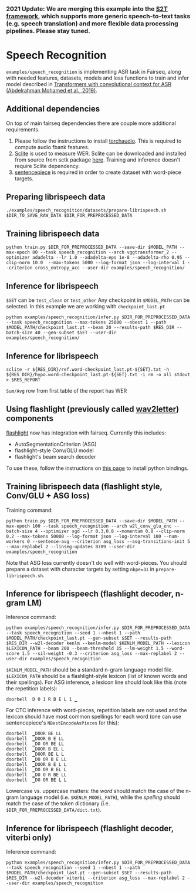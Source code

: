 ### 2021 Update: We are merging this example into the [S2T framework](../speech_to_text), which supports more generic speech-to-text tasks (e.g. speech translation) and more flexible data processing pipelines. Please stay tuned.

# Speech Recognition
`examples/speech_recognition` is implementing ASR task in Fairseq, along with needed features, datasets, models and loss functions to train and infer model described in [Transformers with convolutional context for ASR (Abdelrahman Mohamed et al., 2019)](https://arxiv.org/abs/1904.11660).


## Additional dependencies
On top of main fairseq dependencies there are couple more additional requirements.

1) Please follow the instructions to install [torchaudio](https://github.com/pytorch/audio). This is required to compute audio fbank features.
2) [Sclite](http://www1.icsi.berkeley.edu/Speech/docs/sctk-1.2/sclite.htm#sclite_name_0) is used to measure WER. Sclite can be downloaded and installed from source from sctk package [here](http://www.openslr.org/4/). Training and inference doesn't require Sclite dependency.
3) [sentencepiece](https://github.com/google/sentencepiece) is required in order to create dataset with word-piece targets.

## Preparing librispeech data
```
./examples/speech_recognition/datasets/prepare-librispeech.sh $DIR_TO_SAVE_RAW_DATA $DIR_FOR_PREPROCESSED_DATA
```

## Training librispeech data
```
python train.py $DIR_FOR_PREPROCESSED_DATA --save-dir $MODEL_PATH --max-epoch 80 --task speech_recognition --arch vggtransformer_2 --optimizer adadelta --lr 1.0 --adadelta-eps 1e-8 --adadelta-rho 0.95 --clip-norm 10.0  --max-tokens 5000 --log-format json --log-interval 1 --criterion cross_entropy_acc --user-dir examples/speech_recognition/
```

## Inference for librispeech
`$SET` can be `test_clean` or `test_other`
Any checkpoint in `$MODEL_PATH` can be selected. In this example we are working with `checkpoint_last.pt`
```
python examples/speech_recognition/infer.py $DIR_FOR_PREPROCESSED_DATA --task speech_recognition --max-tokens 25000 --nbest 1 --path $MODEL_PATH/checkpoint_last.pt --beam 20 --results-path $RES_DIR --batch-size 40 --gen-subset $SET --user-dir examples/speech_recognition/
```

## Inference for librispeech
```
sclite -r ${RES_DIR}/ref.word-checkpoint_last.pt-${SET}.txt -h ${RES_DIR}/hypo.word-checkpoint_last.pt-${SET}.txt -i rm -o all stdout > $RES_REPORT
```
`Sum/Avg` row from first table of the report has WER

## Using flashlight (previously called [wav2letter](https://github.com/facebookresearch/wav2letter)) components
[flashlight](https://github.com/facebookresearch/flashlight) now has integration with fairseq. Currently this includes:

* AutoSegmentationCriterion (ASG)
* flashlight-style Conv/GLU model
* flashlight's beam search decoder

To use these, follow the instructions on [this page](https://github.com/facebookresearch/flashlight/tree/master/bindings/python) to install python bindings.

## Training librispeech data (flashlight style, Conv/GLU + ASG loss)
Training command:
```
python train.py $DIR_FOR_PREPROCESSED_DATA --save-dir $MODEL_PATH --max-epoch 100 --task speech_recognition --arch w2l_conv_glu_enc --batch-size 4 --optimizer sgd --lr 0.3,0.8 --momentum 0.8 --clip-norm 0.2 --max-tokens 50000 --log-format json --log-interval 100 --num-workers 0 --sentence-avg --criterion asg_loss --asg-transitions-init 5 --max-replabel 2 --linseg-updates 8789 --user-dir examples/speech_recognition
```

Note that ASG loss currently doesn't do well with word-pieces. You should prepare a dataset with character targets by setting `nbpe=31` in `prepare-librispeech.sh`.

## Inference for librispeech (flashlight decoder, n-gram LM)
Inference command:
```
python examples/speech_recognition/infer.py $DIR_FOR_PREPROCESSED_DATA --task speech_recognition --seed 1 --nbest 1 --path $MODEL_PATH/checkpoint_last.pt --gen-subset $SET --results-path $RES_DIR --w2l-decoder kenlm --kenlm-model $KENLM_MODEL_PATH --lexicon $LEXICON_PATH --beam 200 --beam-threshold 15 --lm-weight 1.5 --word-score 1.5 --sil-weight -0.3 --criterion asg_loss --max-replabel 2 --user-dir examples/speech_recognition
```

`$KENLM_MODEL_PATH` should be a standard n-gram language model file. `$LEXICON_PATH` should be a flashlight-style lexicon (list of known words and their spellings). For ASG inference, a lexicon line should look like this (note the repetition labels):
```
doorbell  D O 1 R B E L 1 ▁
```
For CTC inference with word-pieces, repetition labels are not used and the lexicon should have most common spellings for each word (one can use sentencepiece's `NBestEncodeAsPieces` for this):
```
doorbell  ▁DOOR BE LL
doorbell  ▁DOOR B E LL
doorbell  ▁DO OR BE LL
doorbell  ▁DOOR B EL L
doorbell  ▁DOOR BE L L
doorbell  ▁DO OR B E LL
doorbell  ▁DOOR B E L L
doorbell  ▁DO OR B EL L
doorbell  ▁DO O R BE LL
doorbell  ▁DO OR BE L L
```
Lowercase vs. uppercase matters: the *word* should match the case of the n-gram language model (i.e. `$KENLM_MODEL_PATH`), while the *spelling* should match the case of the token dictionary (i.e. `$DIR_FOR_PREPROCESSED_DATA/dict.txt`).

## Inference for librispeech (flashlight decoder, viterbi only)
Inference command:
```
python examples/speech_recognition/infer.py $DIR_FOR_PREPROCESSED_DATA --task speech_recognition --seed 1 --nbest 1 --path $MODEL_PATH/checkpoint_last.pt --gen-subset $SET --results-path $RES_DIR --w2l-decoder viterbi --criterion asg_loss --max-replabel 2 --user-dir examples/speech_recognition
```
